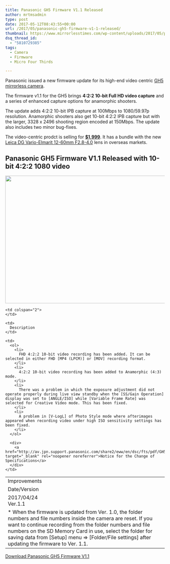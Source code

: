 ```yaml
---
title: Panasonic GH5 Firmware V1.1 Released
author: mrtmsadmin
type: post
date: 2017-05-12T08:43:55+00:00
url: /2017/05/panasonic-gh5-firmware-v1-1-released/
thumbnail: https://www.mirrorlesstimes.com/wp-content/uploads/2017/05/panasonic-gh5-firmware-v1-1-coming-april-24-10-bit-422-1080-video.jpg
dsq_thread_id:
  - "5810729385"
tags:
  - Camera
  - Firmware
  - Micro Four Thirds

---
```

Panasonic issued a new firmware update for its high-end video centric [GH5 mirrorless camera][1].

The firmware v1.1 for the GH5 brings **4:2:2 10-bit Full HD video capture** and a series of enhanced capture options for anamorphic shooters.

The update adds 4:2:2 10-bit IPB capture at 100Mbps to 1080/59.97p resolution. Anamorphic shooters also get 10-bit 4:2:2 IPB capture but with the larger, 3328 x 2496 shooting region encoded at 150Mbps. The update also includes two minor bug-fixes.

The video-centric prodct is selling for **<a title="" href="http://amzn.to/2iEyM0W" target="_blank" rel="nofollow noopener noreferrer">$1,999</a>**. It has a bundle with the new [Leica DG Vario-Elmarit 12-60mm F2.8-4.0][2] lens in overseas markets.<!--more-->

## Panasonic GH5 Firmware V1.1 Released with 10-bit 4:2:2 1080 video

[<img class="aligncenter size-full wp-image-864" src="https://i2.wp.com/www.mirrorlesstimes.com/wp-content/uploads/2017/01/panasonic-gh5.png?resize=600%2C403&#038;ssl=1" alt="" width="600" height="403" srcset="https://i2.wp.com/www.mirrorlesstimes.com/wp-content/uploads/2017/01/panasonic-gh5.png?w=900&ssl=1 900w, https://i2.wp.com/www.mirrorlesstimes.com/wp-content/uploads/2017/01/panasonic-gh5.png?resize=300%2C201&ssl=1 300w, https://i2.wp.com/www.mirrorlesstimes.com/wp-content/uploads/2017/01/panasonic-gh5.png?resize=768%2C515&ssl=1 768w, https://i2.wp.com/www.mirrorlesstimes.com/wp-content/uploads/2017/01/panasonic-gh5.png?resize=180%2C120&ssl=1 180w" sizes="(max-width: 600px) 100vw, 600px" data-recalc-dims="1" />][3]

<table  class=" table table-hover" >
  <tr valign="top">
    <td width="24%">
      Improvements
    </td>
    
    <td colspan="2">
    </td>
  </tr>
  
  <tr valign="top">
    <td>
      Date/Version
    </td>
    
    <td>
      Description
    </td>
  </tr>
  
  <tr valign="top">
    <td>
      2017/04/24<br /> Ver.1.1
    </td>
    
    <td>
      <ol>
        <li>
          FHD 4:2:2 10-bit video recording has been added. It can be selected in either FHD [MP4 (LPCM)] or [MOV] recording format.
        </li>
        <li>
          4:2:2 10-bit video recording has been added to Anamorphic (4:3) mode.
        </li>
        <li>
          There was a problem in which the exposure adjustment did not operate properly during live view standby when the [SS/Gain Operation] display was set to [ANGLE/ISO] while [Variable Frame Rate] was selected for Creative Video mode. This has been fixed.
        </li>
        <li>
          A problem in [V-LogL] of Photo Style mode where afterimages appeared when recording video under high ISO sensitivity settings has been fixed.
        </li>
      </ol>
      
      <div>
        <a href="http://av.jpn.support.panasonic.com/share2/eww/en/dsc/fts/pdf/GH5_V11_ENG.pdf" target="_blank" rel="noopener noreferrer">Notice for the Change of Specifications</a>
      </div>
    </td>
  </tr>
  
  <tr valign="top">
    <td colspan="3">
      <div>
        * When the firmware is updated from Ver. 1.0, the folder numbers and file numbers inside the camera are reset. If you want to continue recording from the folder numbers and file numbers on the SD Memory Card in use, select the folder for saving data from [Setup] menu ⇒ [Folder/File settings] after updating the firmware to Ver. 1.1.
      </div>
    </td>
  </tr>
</table>

<a class="btn btn-primary btn-lg btn-block btn-danger" title="Panasonic GH5 Firmware V1.1" href="http://av.jpn.support.panasonic.com/support/global/cs/dsc/download/fts/index2.html" target="“_blank”">Download Panasonic GH5 Firmware V1.1</a>

 [1]: https://www.mirrorlesstimes.com/2017/01/panasonic-gh5/
 [2]: https://www.mirrorlesstimes.com/2017/01/panasonic-12-60mm-f2-8-4-0-lens/
 [3]: https://i2.wp.com/www.mirrorlesstimes.com/wp-content/uploads/2017/01/panasonic-gh5.png?ssl=1